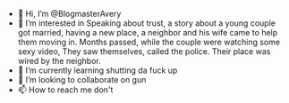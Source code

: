 - 👋 Hi, I’m @BlogmasterAvery
- 👀 I’m interested in Speaking about trust, a story about a young couple got married, having a new place, a neighbor and his wife came to help them moving in. Months passed, while the couple were watching some sexy video, They saw themselves, called the police. Their place was wired by the neighbor.
- 🌱 I’m currently learning shutting da fuck up
- 💞️ I’m looking to collaborate on gun
- 📫 How to reach me don't



<!---
BlogmasterAvery/BlogmasterAvery is a ✨ special ✨ repository because its `README.md` (this file) appears on your GitHub profile.
You can click the Preview link to take a look at your changes.
--->
